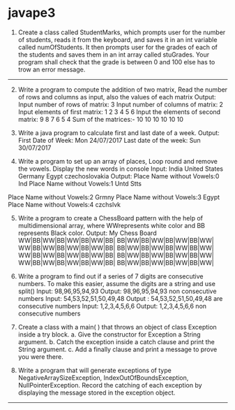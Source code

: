 # javape3
1. Create a class called StudentMarks, which prompts user for the number of students, reads it
from the keyboard, and saves it in an int variable called numOfStudents. It then prompts user for the
grades of each of the students and saves them in an int array called stuGrades. Your program shall
check that the grade is between 0 and 100 else has to trow an error message.
---------------------------------------------------------------------------------------------------------------------
2. Write a program to compute the addition of two matrix, Read the number of rows and columns
as input, also the values of each matrix
Output:
Input number of rows of matrix: 3
Input number of columns of matrix: 2
Input elements of first matrix: 1 2 3 4 5 6
Input the elements of second matrix: 9 8 7 6 5 4
Sum of the matrices:-
10 10
10 10
10 10

3. Write a java program to calculate first and last date of a week.
Output:
First Date of Week: Mon 24/07/2017
Last date of the week: Sun 30/07/2017

4. Write a program to set up an array of places, Loop round and remove the vowels. Display the new
words in console
Input:
India
United States
Germany
Egypt
czechoslovakia
Output:
Place Name without Vowels:0 Ind
Place Name without Vowels:1 Untd Stts

Place Name without Vowels:2 Grmny
Place Name without Vowels:3 Egypt
Place Name without Vowels:4 czchslvk

5. Write a program to create a ChessBoard pattern with the help of multidimensional array, where
WWrepresents white color and BB represents Black color.
Output:
My Chess Board
WW|BB|WW|BB|WW|BB|WW|BB|
BB|WW|BB|WW|BB|WW|BB|WW|
WW|BB|WW|BB|WW|BB|WW|BB|
BB|WW|BB|WW|BB|WW|BB|WW|
WW|BB|WW|BB|WW|BB|WW|BB|
BB|WW|BB|WW|BB|WW|BB|WW|
WW|BB|WW|BB|WW|BB|WW|BB|
BB|WW|BB|WW|BB|WW|BB|WW|

6. Write a program to find out if a series of 7 digits are consecutive numbers. To make this easier,
assume the digits are a string and use split()
Input: 98,96,95,94,93
Output: 98,96,95,94,93 non consecutive numbers
Input: 54,53,52,51,50,49,48
Output : 54,53,52,51,50,49,48 are consecutive numbers
Input: 1,2,3,4,5,6,6
Output: 1,2,3,4,5,6,6 non consecutive numbers

7. Create a class with a main( ) that throws an object of class Exception inside a try block.
a. Give the constructor for Exception a String argument.
b. Catch the exception inside a catch clause and print the String argument.
c. Add a finally clause and print a message to prove you were there.

8. Write a program that will generate exceptions of type NegativeArraySizeException,
IndexOutOfBoundsException, NullPointerException. Record the catching of each exception by
displaying the message stored in the exception object.
-------------------------------------------------------------------------------------------------------------------------------------
